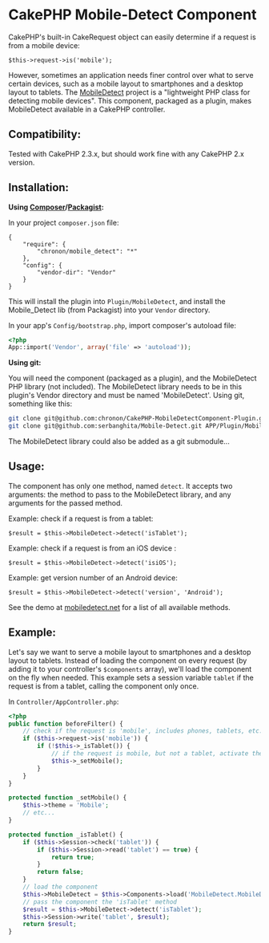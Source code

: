 CakePHP Mobile-Detect Component
===============================

CakePHP's built-in CakeRequest object can easily determine if a request is from a mobile device:

	$this->request->is('mobile');

However, sometimes an application needs finer control over what to serve certain devices, such as a 
mobile layout to smartphones and a desktop layout to tablets. The [MobileDetect](http://mobiledetect.net/)
project is a "lightweight PHP class for detecting mobile devices". This component, packaged as
a plugin, makes MobileDetect available in a CakePHP controller. 

Compatibility:
--------------

Tested with CakePHP 2.3.x, but should work fine with any CakePHP 2.x version.

Installation:
-------------

**Using [Composer](http://getcomposer.org/)/[Packagist](https://packagist.org):**

In your project `composer.json` file:

```
{
	"require": {
		"chronon/mobile_detect": "*"
	},
	"config": {
        "vendor-dir": "Vendor"
    }
}
```

This will install the plugin into `Plugin/MobileDetect`, and install the Mobile_Detect lib 
(from Packagist) into your `Vendor` directory.

In your app's `Config/bootstrap.php`, import composer's autoload file:

```php
<?php
App::import('Vendor', array('file' => 'autoload'));
```

**Using git:**

You will need the component (packaged as a plugin), and the MobileDetect PHP library (not included). The
MobileDetect library needs to be in this plugin's Vendor directory and must be named 'MobileDetect'. 
Using git, something like this:

``` sh
git clone git@github.com:chronon/CakePHP-MobileDetectComponent-Plugin.git APP/Plugin/MobileDetect  
git clone git@github.com:serbanghita/Mobile-Detect.git APP/Plugin/MobileDetect/Vendor/MobileDetect
```

The MobileDetect library could also be added as a git submodule...

Usage:
------

The component has only one method, named `detect`. It accepts two arguments: the method to pass to
the MobileDetect library, and any arguments for the passed method.

Example: check if a request is from a tablet:

	$result = $this->MobileDetect->detect('isTablet');

Example: check if a request is from an iOS device :

	$result = $this->MobileDetect->detect('isiOS');

Example: get version number of an Android device:
	
	$result = $this->MobileDetect->detect('version', 'Android');

See the demo at [mobiledetect.net](http://mobiledetect.net/) for a list of all available methods.

Example:
--------

Let's say we want to serve a mobile layout to smartphones and a desktop layout to
tablets. Instead of loading the component on every request (by adding it to your controller's
`$components` array), we'll load the component on the fly when needed. This example sets a session
variable `tablet` if the request is from a tablet, calling the component only once.

In `Controller/AppController.php`:

``` php
<?php
public function beforeFilter() {
	// check if the request is 'mobile', includes phones, tablets, etc.
	if ($this->request->is('mobile')) {
		if (!$this->_isTablet()) {
			// if the request is mobile, but not a tablet, activate the mobile layout
			$this->_setMobile();
		}
	}
}

protected function _setMobile() {
	$this->theme = 'Mobile';
	// etc...
}

protected function _isTablet() {
	if ($this->Session->check('tablet')) {
		if ($this->Session->read('tablet') == true) {
			return true;
		}
		return false;
	}
	// load the component
	$this->MobileDetect = $this->Components->load('MobileDetect.MobileDetect');
	// pass the component the 'isTablet' method
	$result = $this->MobileDetect->detect('isTablet');
	$this->Session->write('tablet', $result);
	return $result;
}
```
